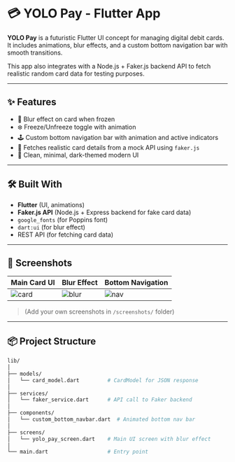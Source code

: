 # 💳 YOLO Pay - Flutter App

**YOLO Pay** is a futuristic Flutter UI concept for managing digital debit cards. It includes animations, blur effects, and a custom bottom navigation bar with smooth transitions.

This app also integrates with a Node.js + Faker.js backend API to fetch realistic random card data for testing purposes.

---

## ✨ Features

- 🧊 Blur effect on card when frozen
- ❄️ Freeze/Unfreeze toggle with animation
- 🕹️ Custom bottom navigation bar with animation and active indicators
- 📇 Fetches realistic card details from a mock API using `faker.js`
- 📱 Clean, minimal, dark-themed modern UI

---

## 🛠️ Built With

- **Flutter** (UI, animations)
- **Faker.js API** (Node.js + Express backend for fake card data)
- `google_fonts` (for Poppins font)
- `dart:ui` (for blur effect)
- REST API (for fetching card data)

---

## 📸 Screenshots

| Main Card UI | Blur Effect | Bottom Navigation |
|--------------|-------------|-------------------|
| ![card](screenshots/card_ui.png) | ![blur](screenshots/blur_effect.png) | ![nav](screenshots/bottom_nav.png) |

> (Add your own screenshots in `/screenshots/` folder)

---

## 📦 Project Structure

```bash
lib/
│
├── models/
│   └── card_model.dart         # CardModel for JSON response
│
├── services/
│   └── faker_service.dart      # API call to Faker backend
│
├── components/
│   └── custom_bottom_navbar.dart  # Animated bottom nav bar
│
├── screens/
│   └── yolo_pay_screen.dart    # Main UI screen with blur effect
│
└── main.dart                   # Entry point
